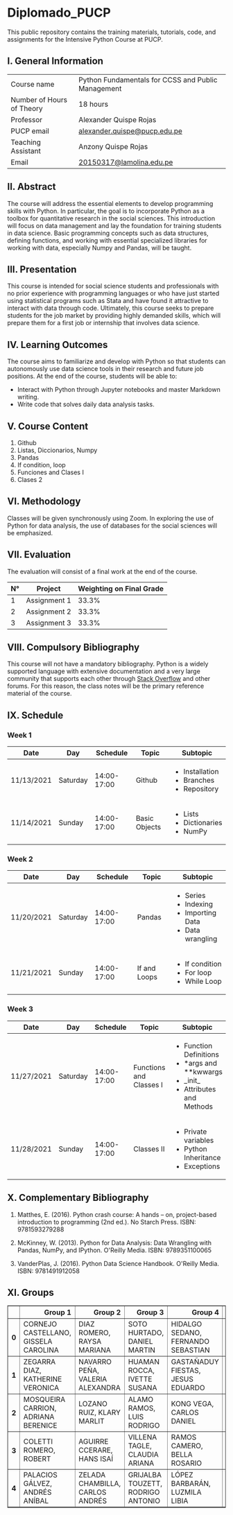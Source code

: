 # Diplomado_PUCP
This public repository contains the training materials, tutorials, code, and assignments for the Intensive Python Course at PUCP.


## I. General Information

|      |        |
|---|---|
|Course name| Python Fundamentals for CCSS and Public Management <br>|
|Number of Hours of Theory| 18 hours <br>|
|Professor| Alexander Quispe Rojas <br>|
|PUCP email| alexander.quispe@pucp.edu.pe <br>|
|Teaching Assistant| Anzony Quispe Rojas <br>|
|Email| 20150317@lamolina.edu.pe |

## II. Abstract
The course will address the essential elements to develop programming skills with Python. In particular, the goal is to incorporate Python as a toolbox for quantitative research in the social sciences. This introduction will focus on data management and lay the foundation for training students in data science. Basic programming concepts such as data structures, defining functions, and working with essential specialized libraries for working with data, especially Numpy and Pandas, will be taught.

## III. Presentation
This course is intended for social science students and professionals with no prior experience with programming languages or who have just started using statistical programs such as Stata and have found it attractive to interact with data through code. Ultimately, this course seeks to prepare students for the job market by providing highly demanded skills, which will prepare them for a first job or internship that involves data science.


## IV. Learning Outcomes
The course aims to familiarize and develop with Python so that students can autonomously use data science tools in their research and future job positions. At the end of the course, students will be able to:
- Interact with Python through Jupyter notebooks and master Markdown writing.
- Write code that solves daily data analysis tasks.

## V. Course Content

1. Github
2. Listas, Diccionarios, Numpy
3. Pandas 
4. If condition, loop
5. Funciones and Clases I
6. Clases 2

## VI. Methodology
Classes will be given synchronously using Zoom. In exploring the use of Python for data analysis, the use of databases for the social sciences will be emphasized.


## VII. Evaluation
The evaluation will consist of a final work at the end of the course.

|N°| Project | Weighting on Final Grade|
|---|---|---
|1|Assignment  1|33.3%
|2|Assignment  2|33.3%
|3|Assignment  3|33.3%

## VIII. Compulsory Bibliography
This course will not have a mandatory bibliography. Python is a widely supported language with extensive documentation and a very large community that supports each other through [Stack Overflow](https://stackoverflow.com/) and other forums. For this reason, the class notes will be the primary reference material of the course.

## IX. Schedule

### Week 1


|Date|Day|Schedule|Topic|Subtopic
|---|---|---|---|---
|11/13/2021|Saturday|14:00-17:00| Github | <ul>  <li>Installation</li>   <li>Branches</li>   <li>Repository </li> </ul>   
|11/14/2021|Sunday|14:00-17:00| Basic Objects |  <ul>  <li>Lists</li>   <li>Dictionaries</li>   <li>NumPy </li> </ul>

### Week 2
|Date|Day|Schedule|Topic|Subtopic
|---|---|---|---|---
|11/20/2021|Saturday|14:00-17:00| Pandas | <ul>  <li> Series </li>   <li>Indexing</li>   <li>Importing Data </li> <li> Data wrangling </li> </ul>      
|11/21/2021|Sunday|14:00-17:00 | If and Loops | <ul>  <li> If condition </li>   <li> For loop</li>   <li> While Loop</li>  </ul>    

### Week 3
|Date|Day|Schedule|Topic|Subtopic
|---|---|---|---|---
|11/27/2021|Saturday|14:00-17:00| Functions and Classes I| <ul>  <li> Function Definitions </li>   <li> *args and **kwwargs </li>   <li> \_init_</li> <li> Attributes and Methods</li>  </ul>    
|11/28/2021|Sunday|14:00-17:00| Classes II | <ul>  <li> Private variables </li>   <li> Python Inheritance </li>   <li>Exceptions</li>   </ul> 

## X. Complementary Bibliography
1. Matthes, E. (2016). Python crash course: A hands – on, project-based introduction to programming (2nd ed.). No Starch Press. ISBN: 9781593279288

2. McKinney, W. (2013). Python for Data Analysis: Data Wrangling with Pandas, NumPy, and IPython. O'Reilly Media. ISBN: 9789351100065

3. VanderPlas, J. (2016). Python Data Science Handbook. O'Reilly Media. ISBN: 9781491912058

## XI. Groups
<table border="1" class="dataframe">
  <thead>
    <tr style="text-align: right;">
      <th></th>
      <th>Group 1</th>
      <th>Group 2</th>
      <th>Group 3</th>
      <th>Group 4</th>
      <th>Group 5</th>
      <th>Group 6</th>
    </tr>
  </thead>
  <tbody>
    <tr>
      <th>0</th>
      <td>CORNEJO CASTELLANO, GISSELA CAROLINA</td>
      <td>DIAZ ROMERO, RAYSA MARIANA</td>
      <td>SOTO HURTADO, DANIEL MARTIN</td>
      <td>HIDALGO SEDANO, FERNANDO SEBASTIAN</td>
      <td>RIOS GAYTAN, MARIO JONATHAN</td>
      <td>OSORES MENDIVES, JULIO ROBERTO</td>
    </tr>
    <tr>
      <th>1</th>
      <td>ZEGARRA DIAZ, KATHERINE VERONICA</td>
      <td>NAVARRO PEÑA, VALERIA ALEXANDRA</td>
      <td>HUAMAN ROCCA, IVETTE SUSANA</td>
      <td>GASTAÑADUY FIESTAS, JESUS EDUARDO</td>
      <td>AZULA PASTOR, JUAN LUIS</td>
      <td>FIGUEROA VALDIVIA, LUCIANA</td>
    </tr>
    <tr>
      <th>2</th>
      <td>MOSQUEIRA CARRION, ADRIANA BERENICE</td>
      <td>LOZANO RUIZ, KLARY MARLIT</td>
      <td>ALAMO RAMOS, LUIS RODRIGO</td>
      <td>KONG VEGA, CARLOS DANIEL</td>
      <td>CARRILLO MIRANDA, ANA PAULA</td>
      <td>ZAMORA MENDOZA, CHIARA MARIANNE</td>
    </tr>
    <tr>
      <th>3</th>
      <td>COLETTI ROMERO, ROBERT</td>
      <td>AGUIRRE CCERARE, HANS ISAÍ</td>
      <td>VILLENA TAGLE, CLAUDIA ARIANA</td>
      <td>RAMOS CAMERO, BELLA ROSARIO</td>
      <td>GALLARDO ARBILDO, JOSE DIEGO</td>
      <td>AYALA VALENCIA, YOSEPH DANIEL</td>
    </tr>
    <tr>
      <th>4</th>
      <td>PALACIOS GÁLVEZ, ANDRÉS ANÍBAL</td>
      <td>ZELADA CHAMBILLA, CARLOS ANDRÉS</td>
      <td>GRIJALBA TOUZETT, RODRIGO ANTONIO</td>
      <td>LÓPEZ BARBARÁN, LUZMILA LIBIA</td>
      <td>AYALA LAUREL, ANTONIO MANUEL</td>
      <td>CRUZ MANRIQUE, REINER</td>
    </tr>
  </tbody>
</table>